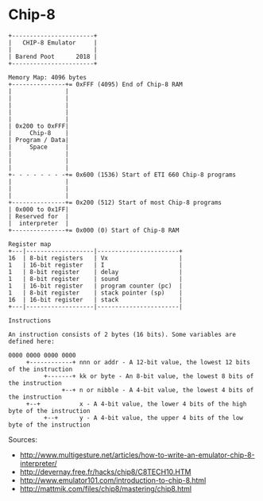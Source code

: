 # Chip-8

    +-----------------------+
    |   CHIP-8 Emulator     |
    |                       |
    | Barend Poot      2018 |
    +-----------------------+

    Memory Map: 4096 bytes
    +---------------+= 0xFFF (4095) End of Chip-8 RAM
    |               |
    |               |
    |               |
    |               |
    |               |
    | 0x200 to 0xFFF|
    |     Chip-8    |
    | Program / Data|
    |     Space     |
    |               |
    |               |
    |               |
    +- - - - - - - -+= 0x600 (1536) Start of ETI 660 Chip-8 programs
    |               |
    |               |
    |               |
    +---------------+= 0x200 (512) Start of most Chip-8 programs
    | 0x000 to 0x1FF|
    | Reserved for  |
    |  interpreter  |
    +---------------+= 0x000 (0) Start of Chip-8 RAM

    Register map
    +---|-------------------|-----------------------+            
    16  | 8-bit registers   | Vx                    |
    1   | 16-bit register   | I                     |
    1   | 8-bit register    | delay                 |
    1   | 8-bit register    | sound                 |
    1   | 16-bit register   | program counter (pc)  |
    1   | 8-bit register    | stack pointer (sp)    |
    16  | 16-bit register   | stack                 |
    +---|-------------------|-----------------------|

    Instructions

    An instruction consists of 2 bytes (16 bits). Some variables are defined here:

    0000 0000 0000 0000
         +------------+ nnn or addr - A 12-bit value, the lowest 12 bits of the instruction
              +-------+ kk or byte - An 8-bit value, the lowest 8 bits of the instruction
                   +--+ n or nibble - A 4-bit value, the lowest 4 bits of the instruction
         +--+           x - A 4-bit value, the lower 4 bits of the high byte of the instruction 
              +--+      y - A 4-bit value, the upper 4 bits of the low byte of the instruction 


Sources:
- http://www.multigesture.net/articles/how-to-write-an-emulator-chip-8-interpreter/
- http://devernay.free.fr/hacks/chip8/C8TECH10.HTM
- http://www.emulator101.com/introduction-to-chip-8.html
- http://mattmik.com/files/chip8/mastering/chip8.html

